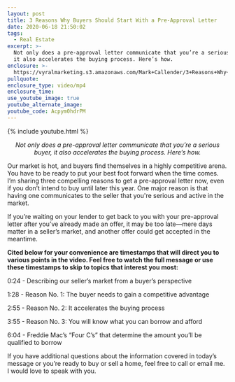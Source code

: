 ```yaml
---
layout: post
title: 3 Reasons Why Buyers Should Start With a Pre-Approval Letter
date: 2020-06-18 21:50:02
tags:
  - Real Estate
excerpt: >-
  Not only does a pre-approval letter communicate that you’re a serious buyer,
  it also accelerates the buying process. Here’s how.
enclosure: >-
  https://vyralmarketing.s3.amazonaws.com/Mark+Callender/3+Reasons+Why+Buyers+Should+Start+With+a+Pre-Approval+Letter.mp4
pullquote:
enclosure_type: video/mp4
enclosure_time:
use_youtube_image: true
youtube_alternate_image:
youtube_code: Acpym0hdrPM
---
```


{% include youtube.html %}

 <p style="text-align: center;"><em>
Not only does a pre-approval letter communicate that you’re a serious buyer, it also accelerates the buying process. Here’s how.</em></p>

Our market is hot, and buyers find themselves in a highly competitive arena. You have to be ready to put your best foot forward when the time comes. I’m sharing three compelling reasons to get a pre-approval letter now, even if you don’t intend to buy until later this year. One major reason is that having one communicates to the seller that you're serious and active in the market.&nbsp;

If you’re waiting on your lender to get back to you with your pre-approval letter after you’ve already made an offer, it may be too late—mere days matter in a seller’s market, and another offer could get accepted in the meantime.&nbsp;

**Cited below for your convenience are timestamps that will direct you to various points in the video. Feel free to watch the full message or use these timestamps to skip to topics that interest you most:&nbsp;**

0:24 - Describing our seller’s market from a buyer’s perspective&nbsp;

1:28 - Reason No. 1: The buyer needs to gain a competitive advantage&nbsp;

2:55 - Reason No. 2: It accelerates the buying process

3:55 - Reason No. 3: You will know what you can borrow and afford&nbsp;

6:04 - Freddie Mac’s “Four C’s” that determine the amount you’ll be qualified to borrow

If you have additional questions about the information covered in today’s message or you’re ready to buy or sell a home, feel free to call or email me. I would love to speak with you.